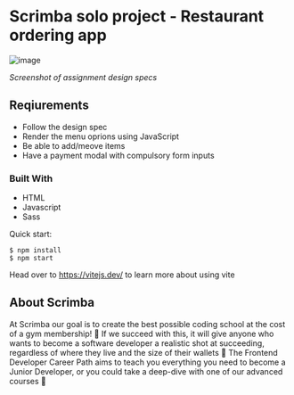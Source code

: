 # Scrimba solo project - Restaurant ordering app

![image](https://res.cloudinary.com/dhd2paq70/image/upload/v1674634417/restaurant_ordering_app_e0yccy.jpg)

_Screenshot of assignment design specs_

## Reqiurements

- Follow the design spec
- Render the menu oprions using JavaScript
- Be able to add/meove items
- Have a payment modal with compulsory form inputs

 ### Built With

- HTML
- Javascript
- Sass

Quick start:

```
$ npm install
$ npm start
````

Head over to https://vitejs.dev/ to learn more about using vite
## About Scrimba

At Scrimba our goal is to create the best possible coding school at the cost of a gym membership! 💜
If we succeed with this, it will give anyone who wants to become a software developer a realistic shot at succeeding, regardless of where they live and the size of their wallets 🎉
The Frontend Developer Career Path aims to teach you everything you need to become a Junior Developer, or you could take a deep-dive with one of our advanced courses 🚀


